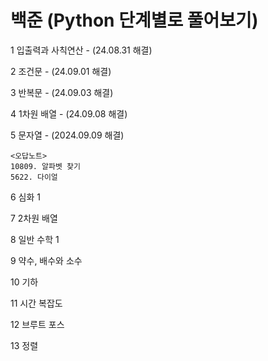 # 백준 (Python 단계별로 풀어보기)
1	입출력과 사칙연산 - (24.08.31 해결)

2	조건문 - (24.09.01 해결)

3	반복문 - (24.09.03 해결)

4	1차원 배열 - (24.09.08 해결)

5	문자열 - (2024.09.09 해결)

    <오답노트>
    10809. 알파벳 찾기
    5622. 다이얼
    
6	심화 1

7	2차원 배열

8	일반 수학 1

9	약수, 배수와 소수

10	기하

11	시간 복잡도	

12	브루트 포스	

13	정렬	
